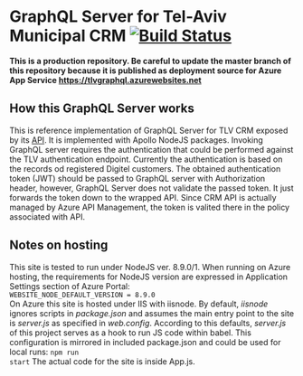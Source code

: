 # GraphQL Server for Tel-Aviv Municipal CRM [![Build Status](https://travis-ci.org/TLVMuni/graphql-crm-server.svg?branch=master)](https://travis-ci.org/TLVMuni/graphql-crm-server)
<b>This is a production repository. Be careful to update the master branch of this repository because it is published as deployment source for Azure App Service https://tlvgraphql.azurewebsites.net</b>

## How this GraphQL Server works
This is reference implementation of GraphQL Server for TLV CRM exposed by its <a href='https://apiportal.tel-aviv.gov.il/docs/services/597f1d1e9f9e5306143951da/operations/597f1d409f9e5306143951db' target='_blank'>API</a>. It is implemented with Apollo NodeJS packages. Invoking GraphQL server requires the authentication that could be performed against the TLV authentication endpoint. Currently the authentication is based on the records od registered Digitel customers. The obtained authentication token (JWT) should be passed to GraphQL server with Authorization header, however, GraphQL Server does not validate the passed token. It just forwards the token down to the wrapped API. Since CRM API is actually managed by Azure API Management, the token is valited there in the policy associated with API.

## Notes on hosting
This site is tested to run under NodeJS ver. 8.9.0/1. When running on Azure hosting, the requirements for NodeJS version are expressed in Application Settings section of Azure Portal: <br>
<code>WEBSITE_NODE_DEFAULT_VERSION = 8.9.0</code>
<br>On Azure this site is hosted under IIS with iisnode. By default, <i>iisnode</i> ignores scripts in <i>package.json</i> and assumes the main entry point to the site is <i>server.js</i> as specified in <i>web.config</i>. According to this defaults, <i>server.js</i> of this project serves as a hook to run JS code within babel. This configuration is mirrored in included package.json and could be used for local runs:
<code>npm run start</code>
The actual code for the site is inside App.js.
